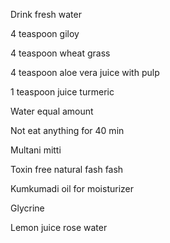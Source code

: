   

Drink fresh water

4 teaspoon giloy

4 teaspoon wheat grass

4 teaspoon aloe vera juice with pulp

1 teaspoon juice turmeric

Water equal amount

Not eat anything for 40 min

  

Multani mitti

Toxin free natural fash fash

Kumkumadi oil for moisturizer

  

  

Glycrine

Lemon juice rose water